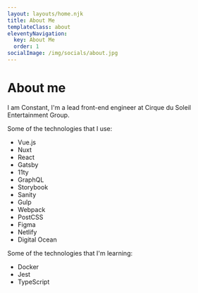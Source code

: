 ```yaml
---
layout: layouts/home.njk
title: About Me
templateClass: about
eleventyNavigation:
  key: About Me
  order: 1
socialImage: /img/socials/about.jpg
---
```


# About me

I am Constant, I'm a lead front-end engineer at Cirque du Soleil Entertainment Group.

Some of the technologies that I use:

<ul class="about__list">
  <li>Vue.js</li>
  <li>Nuxt</li>
  <li>React</li>
  <li>Gatsby</li>
  <li>11ty</li>
  <li>GraphQL</li>
  <li>Storybook</li>
  <li>Sanity</li>
  <li>Gulp</li>
  <li>Webpack</li>
  <li>PostCSS</li>
  <li>Figma</li>
  <li>Netlify</li>
  <li>Digital Ocean</li>
</ul>

Some of the technologies that I'm learning:

<ul class="about__list">
  <li>Docker</li>
  <li>Jest</li>
  <li>TypeScript</li>
</ul>
